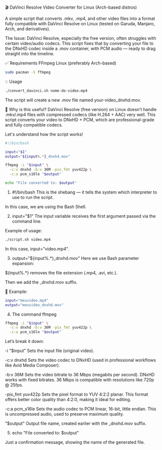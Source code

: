 🎬 DaVinci Resolve Video Converter for Linux (Arch-based distros)

A simple script that converts .mkv, .mp4, and other video files into a format fully compatible with DaVinci Resolve on Linux (tested on Garuda, Manjaro, Arch, and derivatives).

The Issue: DaVinci Resolve, especially the free version, often struggles with certain video/audio codecs. This script fixes that by converting your file to the DNxHD codec inside a .mov container, with PCM audio — ready to drag straight into the timeline.

✅ Requirements
FFmpeg
Linux (preferably Arch-based)

```bash
sudo pacman -S ffmpeg
```
💡 Usage
```bash
./convert_davinci.sh nome-do-video.mp4
```
The script will create a new .mov file named your-video_dnxhd.mov.

🧠 Why is this useful?
DaVinci Resolve (free version) on Linux doesn’t handle .mkv/.mp4 files with compressed codecs (like H.264 + AAC) very well.
This script converts your video to DNxHD + PCM, which are professional-grade and fully compatible codecs.

Let's understand how the script works!

```bash
#!/bin/bash

input="$1"
output="${input%.*}_dnxhd.mov"

ffmpeg -i "$input" \
  -c:v dnxhd -b:v 36M -pix_fmt yuv422p \
  -c:a pcm_s16le "$output"

echo "File converted to: $output"
```

1. #!/bin/bash
This is the shebang — it tells the system which interpreter to use to run the script.

In this case, we are using the Bash Shell.

2. input="$1"
The input variable receives the first argument passed via the command line.

Example of usage:

```bash
./script.sh video.mp4
```

In this case, input="video.mp4".

3. output="${input%.*}_dnxhd.mov"
Here we use Bash parameter expansion:

${input%.*} removes the file extension (.mp4, .avi, etc.).

Then we add the _dnxhd.mov suffix.

📌 Example:

```bash
input="meuvideo.mp4"
output="meuvideo_dnxhd.mov"
```

4. The command ffmpeg
```bash
ffmpeg -i "$input" \
  -c:v dnxhd -b:v 36M -pix_fmt yuv422p \
  -c:a pcm_s16le "$output"
```

Let’s break it down:

-i "$input"
Sets the input file (original video).

-c:v dnxhd
Sets the video codec to DNxHD (used in professional workflows like Avid Media Composer).

-b:v 36M
Sets the video bitrate to 36 Mbps (megabits per second).
DNxHD works with fixed bitrates. 36 Mbps is compatible with resolutions like 720p @ 25fps.

-pix_fmt yuv422p
Sets the pixel format to YUV 4:2:2 planar.
This format offers better color quality than 4:2:0, making it ideal for editing.

-c:a pcm_s16le
Sets the audio codec to PCM linear, 16-bit, little endian.
This is uncompressed audio, used to preserve maximum quality.

"$output"
Output file name, created earlier with the _dnxhd.mov suffix.


5. echo "File converted to: $output"

Just a confirmation message, showing the name of the generated file.




